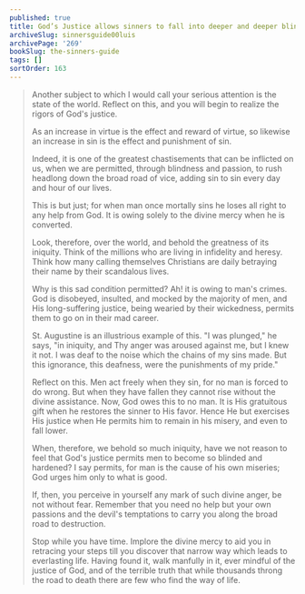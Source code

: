 ```yaml
---
published: true
title: God’s Justice allows sinners to fall into deeper and deeper blindness and destruction
archiveSlug: sinnersguide00luis
archivePage: '269'
bookSlug: the-sinners-guide
tags: []
sortOrder: 163
---
```


> Another subject to which I would call your serious attention is the state of the world. Reflect on this, and you will begin to realize the rigors of God's justice.
>
> As an increase in virtue is the effect and reward of virtue, so likewise an increase in sin is the effect and punishment of sin.
>
> Indeed, it is one of the greatest chastisements that can be inflicted on us, when we are permitted, through blindness and passion, to rush headlong down the broad road of vice, adding sin to sin every day and hour of our lives.
>
> This is but just; for when man once mortally sins he loses all right to any help from God. It is owing solely to the divine mercy when he is converted.
>
> Look, therefore, over the world, and behold the greatness of its iniquity. Think of the millions who are living in infidelity and heresy. Think how many calling themselves Christians are daily betraying their name by their scandalous lives.
>
> Why is this sad condition permitted? Ah! it is owing to man's crimes. God is disobeyed, insulted, and mocked by the majority of men, and His long-suffering justice, being wearied by their wickedness, permits them to go on in their mad career.
>
> St. Augustine is an illustrious example of this. "I was plunged," he says, "in iniquity, and Thy anger was aroused against me, but I knew it not. I was deaf to the noise which the chains of my sins made. But this ignorance, this deafness, were the punishments of my pride."
>
> Reflect on this. Men act freely when they sin, for no man is forced to do wrong. But when they have fallen they cannot rise without the divine assistance. Now, God owes this to no man. It is His gratuitous gift when he restores the sinner to His favor. Hence He but exercises His justice when He permits him to remain in his misery, and even to fall lower.
>
> When, therefore, we behold so much iniquity, have we not reason to feel that God's justice permits men to become so blinded and hardened? I say permits, for man is the cause of his own miseries; God urges him only to what is good.
>
> If, then, you perceive in yourself any mark of such divine anger, be not without fear. Remember that you need no help but your own passions and the devil's temptations to carry you along the broad road to destruction.
>
> Stop while you have time. Implore the divine mercy to aid you in retracing your steps till you discover that narrow way which leads to everlasting life. Having found it, walk manfully in it, ever mindful of the justice of God, and of the terrible truth that while thousands throng the road to death there are few who find the way of life.
